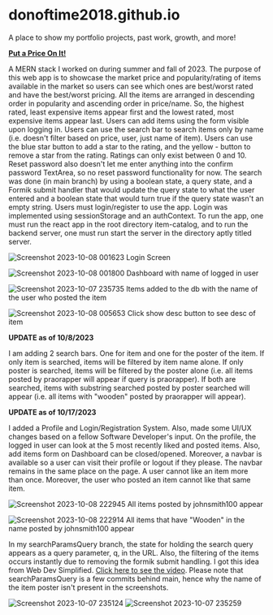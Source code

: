 # donoftime2018.github.io
A place to show my portfolio projects, past work, growth, and more!

[**Put a Price On It!**](https://github.com/donoftime2018/ItemCatalog)

A MERN stack I worked on during summer and fall of 2023. The purpose of this web app is to showcase the market price and popularity/rating of items available in the market so users can see which ones are best/worst rated and have the best/worst pricing. All the items are arranged in descending order in popularity and ascending order in price/name. So, the highest rated, least expensive items appear first and the lowest rated, most expensive items appear last. Users can add items using the form visible upon logging in. Users can use the search bar to search items only by name (i.e. doesn't filter based on price, user, just name of item). Users can use the blue star button to add a star to the rating, and the yellow - button to remove a star from the rating. Ratings can only exist between 0 and 10. Reset password also doesn't let me enter anything into the confirm password TextArea, so no reset password functionality for now. The search was done (in main branch) by using a boolean state, a query state, and a Formik submit handler that would update the query state to what the user entered and a boolean state that would turn true if the query state wasn't an empty string. Users must login/register to use the app. Login was implemented using sessionStorage and an authContext. To run the app, one must run the react app in the root directory item-catalog, and to run the backend server, one must run start the server in the directory aptly titled server. 

![Screenshot 2023-10-08 001623](https://github.com/donoftime2018/donoftime2018.github.io/assets/84360449/f668ad8f-d2fb-401a-9648-58fb9d5d7f23)
Login Screen

![Screenshot 2023-10-08 001800](https://github.com/donoftime2018/donoftime2018.github.io/assets/84360449/7eefbddb-dab6-4de2-9828-5b2038081761)
Dashboard with name of logged in user

![Screenshot 2023-10-07 235735](https://github.com/donoftime2018/donoftime2018.github.io/assets/84360449/7b8a9ee7-95bb-486a-9698-271f18a26f21)
Items added to the db with the name of the user who posted the item

![Screenshot 2023-10-08 005653](https://github.com/donoftime2018/donoftime2018.github.io/assets/84360449/123da71c-30e9-430f-bb63-16bddc93cd46)
Click show desc button to see desc of item

**UPDATE as of 10/8/2023**

I am adding 2 search bars. One for item and one for the poster of the item. If only item is searched, items will be filtered by item name alone. If only poster is searched, items will be filtered by the poster alone (i.e. all items posted by praorapper will appear if query is praorapper). If both are searched, items with substring searched posted by poster searched will appear (i.e. all items with "wooden" posted by praorapper will appear).

**UPDATE as of 10/17/2023**

I added a Profile and Login/Registration System. Also, made some UI/UX changes based on a fellow Software Developer's input. On the profile, the logged in user can look at the 5 most recently liked and posted items. Also, add items form on Dashboard can be closed/opened. Moreover, a navbar is available so a user can visit their profile or logout if they please. The navbar remains in the same place on the page. A user cannot like an item more than once. Moreover, the user who posted an item cannot like that same item. 

![Screenshot 2023-10-08 222945](https://github.com/donoftime2018/donoftime2018.github.io/assets/84360449/45c07c04-d0b2-4b6c-8b17-4bdb30663902)
All items posted by johnsmith100 appear

![Screenshot 2023-10-08 222914](https://github.com/donoftime2018/donoftime2018.github.io/assets/84360449/2cd9e8c8-71b1-4b01-bc79-6d0cd075e1a6)
All items that have "Wooden" in the name posted by johnsmith100 appear

In my searchParamsQuery branch, the state for holding the search query appears as a query parameter, q, in the URL. Also, the filtering of the items occurs instantly due to removing the formik submit handling. I got this idea from Web Dev Simplified. [Click here to see the video](https://www.youtube.com/watch?v=oZZEI23Ri6E&t=257s). Please note that searchParamsQuery is a few commits behind main, hence why the name of the item poster isn't present in the screenshots.

![Screenshot 2023-10-07 235124](https://github.com/donoftime2018/donoftime2018.github.io/assets/84360449/c106a330-0eb7-4699-83b9-fb9d5059a855)
![Screenshot 2023-10-07 235259](https://github.com/donoftime2018/donoftime2018.github.io/assets/84360449/5b7a7c85-6087-4cde-a762-2cb33575b444)
